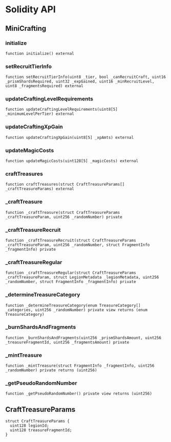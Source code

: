 # Solidity API

## MiniCrafting

### initialize

```solidity
function initialize() external
```

### setRecruitTierInfo

```solidity
function setRecruitTierInfo(uint8 _tier, bool _canRecruitCraft, uint16 _prismShardsRequired, uint32 _expGained, uint16 _minRecruitLevel, uint8 _fragmentsRequired) external
```

### updateCraftingLevelRequirements

```solidity
function updateCraftingLevelRequirements(uint8[5] _minimumLevelPerTier) external
```

### updateCraftingXpGain

```solidity
function updateCraftingXpGain(uint8[5] _xpAmts) external
```

### updateMagicCosts

```solidity
function updateMagicCosts(uint128[5] _magicCosts) external
```

### craftTreasures

```solidity
function craftTreasures(struct CraftTreasureParams[] _craftTreasureParams) external
```

### _craftTreasure

```solidity
function _craftTreasure(struct CraftTreasureParams _craftTreasureParam, uint256 _randomNumber) private
```

### _craftTreasureRecruit

```solidity
function _craftTreasureRecruit(struct CraftTreasureParams _craftTreasureParam, uint256 _randomNumber, struct FragmentInfo _fragmentInfo) private
```

### _craftTreasureRegular

```solidity
function _craftTreasureRegular(struct CraftTreasureParams _craftTreasureParam, struct LegionMetadata _legionMetadata, uint256 _randomNumber, struct FragmentInfo _fragmentInfo) private
```

### _determineTreasureCategory

```solidity
function _determineTreasureCategory(enum TreasureCategory[] _categories, uint256 _randomNumber) private view returns (enum TreasureCategory)
```

### _burnShardsAndFragments

```solidity
function _burnShardsAndFragments(uint256 _prismShardsAmount, uint256 _treasureFragmentId, uint256 _fragmentsAmount) private
```

### _mintTreasure

```solidity
function _mintTreasure(struct FragmentInfo _fragmentInfo, uint256 _randomNumber) private returns (uint256)
```

### _getPseudoRandomNumber

```solidity
function _getPseudoRandomNumber() private view returns (uint256)
```

## CraftTreasureParams

```solidity
struct CraftTreasureParams {
  uint128 legionId;
  uint128 treasureFragmentId;
}
```

